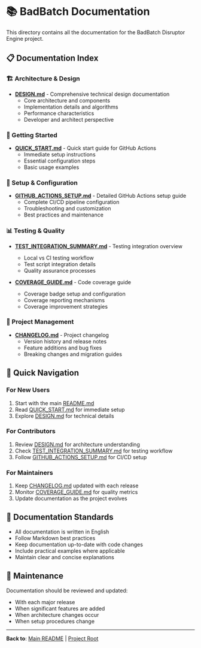 # 📚 BadBatch Documentation

This directory contains all the documentation for the BadBatch Disruptor Engine project.

## 📋 Documentation Index

### 🏗️ Architecture & Design
- **[DESIGN.md](DESIGN.md)** - Comprehensive technical design documentation
  - Core architecture and components
  - Implementation details and algorithms
  - Performance characteristics
  - Developer and architect perspective

### 🚀 Getting Started
- **[QUICK_START.md](QUICK_START.md)** - Quick start guide for GitHub Actions
  - Immediate setup instructions
  - Essential configuration steps
  - Basic usage examples

### 🔧 Setup & Configuration
- **[GITHUB_ACTIONS_SETUP.md](GITHUB_ACTIONS_SETUP.md)** - Detailed GitHub Actions setup guide
  - Complete CI/CD pipeline configuration
  - Troubleshooting and customization
  - Best practices and maintenance

### 📊 Testing & Quality
- **[TEST_INTEGRATION_SUMMARY.md](TEST_INTEGRATION_SUMMARY.md)** - Testing integration overview
  - Local vs CI testing workflow
  - Test script integration details
  - Quality assurance processes

- **[COVERAGE_GUIDE.md](COVERAGE_GUIDE.md)** - Code coverage guide
  - Coverage badge setup and configuration
  - Coverage reporting mechanisms
  - Coverage improvement strategies

### 📝 Project Management
- **[CHANGELOG.md](CHANGELOG.md)** - Project changelog
  - Version history and release notes
  - Feature additions and bug fixes
  - Breaking changes and migration guides

## 🎯 Quick Navigation

### For New Users
1. Start with the main [README.md](../README.md)
2. Read [QUICK_START.md](QUICK_START.md) for immediate setup
3. Explore [DESIGN.md](DESIGN.md) for technical details

### For Contributors
1. Review [DESIGN.md](DESIGN.md) for architecture understanding
2. Check [TEST_INTEGRATION_SUMMARY.md](TEST_INTEGRATION_SUMMARY.md) for testing workflow
3. Follow [GITHUB_ACTIONS_SETUP.md](GITHUB_ACTIONS_SETUP.md) for CI/CD setup

### For Maintainers
1. Keep [CHANGELOG.md](CHANGELOG.md) updated with each release
2. Monitor [COVERAGE_GUIDE.md](COVERAGE_GUIDE.md) for quality metrics
3. Update documentation as the project evolves

## 📖 Documentation Standards

- All documentation is written in English
- Follow Markdown best practices
- Keep documentation up-to-date with code changes
- Include practical examples where applicable
- Maintain clear and concise explanations

## 🔄 Maintenance

Documentation should be reviewed and updated:
- With each major release
- When significant features are added
- When architecture changes occur
- When setup procedures change

---

**Back to**: [Main README](../README.md) | [Project Root](../)
